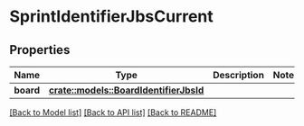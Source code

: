 # SprintIdentifierJbsCurrent

## Properties

Name | Type | Description | Notes
------------ | ------------- | ------------- | -------------
**board** | [**crate::models::BoardIdentifierJbsId**](BoardIdentifierJbsId.md) |  | 

[[Back to Model list]](../README.md#documentation-for-models) [[Back to API list]](../README.md#documentation-for-api-endpoints) [[Back to README]](../README.md)


